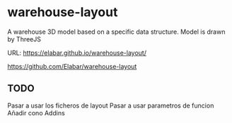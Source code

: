 # warehouse-layout
A warehouse 3D model based on a specific data structure. Model is drawn by ThreeJS

URL: https://elabar.github.io/warehouse-layout/

https://github.com/Elabar/warehouse-layout

## TODO
Pasar a usar los ficheros de layout
Pasar a usar parametros de funcion 
Añadir cono Addins
